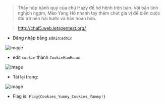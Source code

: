 > Thấy hộp bánh quy của chú Hazy để hớ hênh trên bàn. Với bản tính nghịch ngợm, Mèo Yang Hồ nhanh tay thêm chút gia vị để biến cuộc đời trở nên hài hước và hân hoan hơn.



> http://chal5.web.letspentest.org/ 


* Đăng nhập bằng `admin`:`admin`

![image](https://user-images.githubusercontent.com/68783065/140486848-8a3b2e97-51d6-42f6-a020-7efdfc0ea2d4.png)


* edit `cookie` thành `CookieHanHoan`:


![image](https://user-images.githubusercontent.com/68783065/140486986-b383249e-7a0e-46a9-a3da-6afb8e5c26eb.png)


* Tải lại trang:


![image](https://user-images.githubusercontent.com/68783065/140487017-014260e2-2025-42e1-b5fe-f764140480a6.png)


* Flag is: `Flag{Cookies_Yummy_Cookies_Yammy!}`



